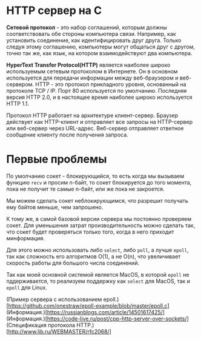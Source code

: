 # HTTP сервер на С

**Сетевой протокол** - это набор соглашений, которым должны соответствовать обе стороны компьютера связи. Например, как установить соединение, как идентифицировать друг друга. Только следуя этому соглашению, компьютеры могут общаться друг с другом, точно так же, как язык, на котором взаимодействуют два компьютера.

**HyperText Transfer Protocol(HTTP)** является наиболее широко используемым сетевым протоколом в Интернете. Он в основном используется для передачи информации между веб-браузером и веб-сервером. HTTP - это протокол прикладного уровня, основанный на протоколе TCP / IP. Порт 80 используется по умолчанию. Последняя версия HTTP 2.0, и в настоящее время наиболее широко используется HTTP 1.1.

Протокол HTTP работает на архитектуре клиент-сервер. Браузер действует как HTTP-клиент и отправляет все запросы на HTTP-сервер или веб-сервер через URL-адрес. Веб-сервер отправляет ответное сообщение клиенту после получения запроса.

# Первые проблемы

По умолчанию сокет - блокирующийся, то есть когда мы вызываем функцию ``recv`` и просим n-байт, то сокет блокируется до того момента, пока не получит те самые n-байт, или же пока не закроется.

Мы можем сделать сокет неблокирующимся, что разрешит получать ему байтов меньше, чем запрошено.

К тому же, в самой базовой версии сервера мы постоянно проверяем сокет. Для уменьшения затрат производительность можно сделать так, что сокет будет проверяться только того, когда в него приходит минформация.

Для этого можно использовать либо ``select``, либо ``poll``, а лучше ``epoll``, так как сложность его алгоритмов O(1), а не O(n), что увеличивает скорость работы для большого числа соединений.

Так как моей основной системой является MacOS, в которой ``epoll`` не пддерживается, то реализуем поддержку как ``select`` для MacOS, так и ``epoll`` для Linux.


(Пример сервера с использованием epoll.)[https://github.com/onestraw/epoll-example/blob/master/epoll.c]
(Информация.)[https://russianblogs.com/article/14501617425/]
(Информация.)[https://code-live.ru/post/cpp-http-server-over-sockets/]
(Спецификация протокола HTTP.)[http://www.lib.ru/WEBMASTER/rfc2068/]
